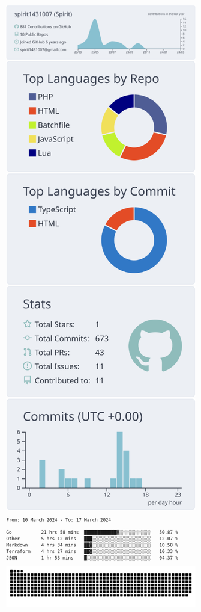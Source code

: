 [![](https://raw.githubusercontent.com/spirit1431007/spirit1431007/master/profile-summary-card-output/nord_bright/0-profile-details.svg)](https://git.io/spiritx)
[![](https://raw.githubusercontent.com/spirit1431007/spirit1431007/master/profile-summary-card-output/nord_bright/1-repos-per-language.svg)](https://git.io/spiritx) [![](https://raw.githubusercontent.com/spirit1431007/spirit1431007/master/profile-summary-card-output/nord_bright/2-most-commit-language.svg)](https://git.io/spiritx)
[![](https://raw.githubusercontent.com/spirit1431007/spirit1431007/master/profile-summary-card-output/nord_bright/3-stats.svg)](https://git.io/spiritx) [![](https://raw.githubusercontent.com/spirit1431007/spirit1431007/master/profile-summary-card-output/nord_bright/4-productive-time.svg)](https://git.io/spiritx)

<!--START_SECTION:waka-->

```txt
From: 10 March 2024 - To: 17 March 2024

Go           21 hrs 58 mins  ████████████▓░░░░░░░░░░░░   50.87 %
Other        5 hrs 12 mins   ███░░░░░░░░░░░░░░░░░░░░░░   12.07 %
Markdown     4 hrs 34 mins   ██▓░░░░░░░░░░░░░░░░░░░░░░   10.58 %
Terraform    4 hrs 27 mins   ██▓░░░░░░░░░░░░░░░░░░░░░░   10.33 %
JSON         1 hr 53 mins    █░░░░░░░░░░░░░░░░░░░░░░░░   04.37 %
```

<!--END_SECTION:waka-->

![contribution](https://github.com/spirit1431007/spirit1431007/blob/output/github-contribution-grid-snake.svg)
